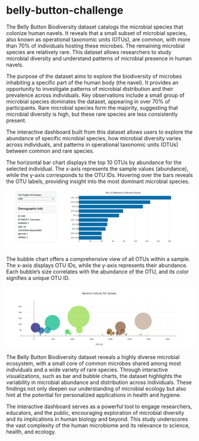 # belly-button-challenge

The Belly Button Biodiversity dataset catalogs the microbial species that colonize human navels. It reveals that a small subset of microbial species, also known as operational taxonomic units (OTUs), are common, with more than 70% of individuals hosting these microbes. The remaining microbial species are relatively rare. This dataset allows researchers to study microbial diversity and understand patterns of microbial presence in human navels.

The purpose of the dataset aims to explore the biodiversity of microbes inhabiting a specific part of the human body (the navel). It provides an opportunity to investigate patterns of microbial distribution and their prevalence across individuals. Key observations include a small group of microbial species dominates the dataset, appearing in over 70% of participants. Rare microbial species form the majority, suggesting that microbial diversity is high, but these rare species are less consistently present.

The interactive dashboard built from this dataset allows users to explore the abundance of specific microbial species, how microbial diversity varies across individuals, and patterns in operational taxonomic units (OTUs) between common and rare species.

The horizontal bar chart displays the top 10 OTUs by abundance for the selected individual. The x-axis represents the sample values (abundance), while the y-axis corresponds to the OTU IDs. Hovering over the bars reveals the OTU labels, providing insight into the most dominant microbial species.

![bar.png](https://github.com/otybaasandorj/belly-button-challenge/blob/main/images/bar.png)

The bubble chart offers a comprehensive view of all OTUs within a sample. The x-axis displays OTU IDs, while the y-axis represents their abundance. Each bubble’s size correlates with the abundance of the OTU, and its color signifies a unique OTU ID.

![bubble.png](https://github.com/otybaasandorj/belly-button-challenge/blob/main/images/bubble.png)

The Belly Button Biodiversity dataset reveals a highly diverse microbial ecosystem, with a small core of common microbes shared among most individuals and a wide variety of rare species. Through interactive visualizations, such as bar and bubble charts, the dataset highlights the variability in microbial abundance and distribution across individuals. These findings not only deepen our understanding of microbial ecology but also hint at the potential for personalized applications in health and hygiene.

The interactive dashboard serves as a powerful tool to engage researchers, educators, and the public, encouraging exploration of microbial diversity and its implications in human biology and beyond. This study underscores the vast complexity of the human microbiome and its relevance to science, health, and ecology.

